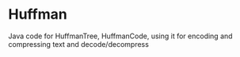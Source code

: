 # Huffman
Java code for HuffmanTree, HuffmanCode, using it for encoding and compressing text and decode/decompress
